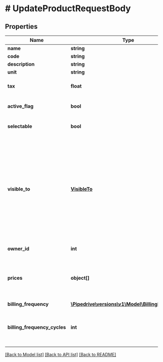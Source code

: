 # # UpdateProductRequestBody

## Properties

Name | Type | Description | Notes
------------ | ------------- | ------------- | -------------
**name** | **string** | The name of the product | [optional]
**code** | **string** | The product code | [optional]
**description** | **string** | The product description | [optional]
**unit** | **string** | The unit in which this product is sold | [optional]
**tax** | **float** | The tax percentage | [optional] [default to 0]
**active_flag** | **bool** | Whether this product will be made active or not | [optional] [default to true]
**selectable** | **bool** | Whether this product can be selected in deals or not | [optional] [default to true]
**visible_to** | [**VisibleTo**](VisibleTo.md) | The visibility of the product. If omitted, the visibility will be set to the default visibility setting of this item type for the authorized user. Read more about visibility groups &lt;a href&#x3D;\&quot;https://support.pipedrive.com/en/article/visibility-groups\&quot; target&#x3D;\&quot;_blank\&quot; rel&#x3D;\&quot;noopener noreferrer\&quot;&gt;here&lt;/a&gt;.&lt;h4&gt;Essential / Advanced plan&lt;/h4&gt;&lt;table&gt;&lt;tr&gt;&lt;th style&#x3D;\&quot;width: 40px\&quot;&gt;Value&lt;/th&gt;&lt;th&gt;Description&lt;/th&gt;&lt;/tr&gt;&lt;tr&gt;&lt;td&gt;&#x60;1&#x60;&lt;/td&gt;&lt;td&gt;Owner &amp;amp; followers&lt;/td&gt;&lt;tr&gt;&lt;td&gt;&#x60;3&#x60;&lt;/td&gt;&lt;td&gt;Entire company&lt;/td&gt;&lt;/tr&gt;&lt;/table&gt;&lt;h4&gt;Professional / Enterprise plan&lt;/h4&gt;&lt;table&gt;&lt;tr&gt;&lt;th style&#x3D;\&quot;width: 40px\&quot;&gt;Value&lt;/th&gt;&lt;th&gt;Description&lt;/th&gt;&lt;/tr&gt;&lt;tr&gt;&lt;td&gt;&#x60;1&#x60;&lt;/td&gt;&lt;td&gt;Owner only&lt;/td&gt;&lt;tr&gt;&lt;td&gt;&#x60;3&#x60;&lt;/td&gt;&lt;td&gt;Owner&#39;s visibility group&lt;/td&gt;&lt;/tr&gt;&lt;tr&gt;&lt;td&gt;&#x60;5&#x60;&lt;/td&gt;&lt;td&gt;Owner&#39;s visibility group and sub-groups&lt;/td&gt;&lt;/tr&gt;&lt;tr&gt;&lt;td&gt;&#x60;7&#x60;&lt;/td&gt;&lt;td&gt;Entire company&lt;/td&gt;&lt;/tr&gt;&lt;/table&gt; | [optional]
**owner_id** | **int** | The ID of the user who will be marked as the owner of this product. When omitted, the authorized user ID will be used | [optional]
**prices** | **object[]** | An array of objects, each containing: &#x60;currency&#x60; (string), &#x60;price&#x60; (number), &#x60;cost&#x60; (number, optional), &#x60;overhead_cost&#x60; (number, optional), &#x60;notes&#x60; (string, optional). Note that there can only be one price per product per currency. When &#x60;prices&#x60; is omitted altogether, a default price of 0 and a default currency based on the company&#39;s currency will be assigned. | [optional]
**billing_frequency** | [**\Pipedrive\versions\v1\Model\BillingFrequency1**](BillingFrequency1.md) |  | [optional]
**billing_frequency_cycles** | **int** | Only available in Advanced and above plans  The number of times the billing frequency repeats for a product in a deal  When &#x60;billing_frequency&#x60; is set to &#x60;one-time&#x60;, this field must be &#x60;null&#x60;  For all the other values of &#x60;billing_frequency&#x60;, &#x60;null&#x60; represents a product billed indefinitely  Must be a positive integer less or equal to 208 | [optional]

[[Back to Model list]](../../README.md#models) [[Back to API list]](../../README.md#endpoints) [[Back to README]](../../README.md)
